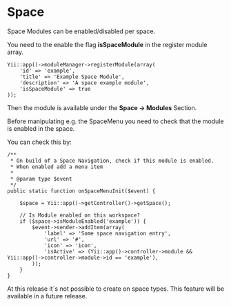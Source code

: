 Space
=====

Space Modules can be enabled/disabled per space.


You need to the enable the flag **isSpaceModule** in the register module array.

    Yii::app()->moduleManager->registerModule(array(
        'id' => 'example',
        'title' => 'Example Space Module',
        'description' => 'A space example module',
        'isSpaceModule' => true
    ));

Then the module is available under the **Space -> Modules** Section.

Before manipulating e.g. the SpaceMenu you need to check that the module is enabled in the space.

You can check this by:

    /**
     * On build of a Space Navigation, check if this module is enabled.
     * When enabled add a menu item
     * 
     * @param type $event
     */
    public static function onSpaceMenuInit($event) {

        $space = Yii::app()->getController()->getSpace();
        
        // Is Module enabled on this workspace?
        if ($space->isModuleEnabled('example')) {
            $event->sender->addItem(array(
                'label' => 'Some space navigation entry',
                'url' => '#',
                'icon' => 'icon',
                'isActive' => (Yii::app()->controller->module && Yii::app()->controller->module->id == 'example'),
            ));
        }
    }

At this release it´s not possible to create on space types. 
This feature will be available in a future release.





